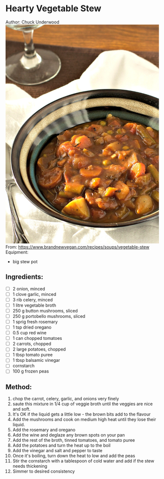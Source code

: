 # Hearty Vegetable Stew
Author: Chuck Underwood
![](hearty_vegetable_stew.jpg)
From: https://www.brandnewvegan.com/recipes/soups/vegetable-stew
Equipment: 
- big stew pot

## Ingredients:
- [ ] 2 onion, minced
- [ ] 1 clove garlic, minced
- [ ] 3 rib celery, minced
- [ ] 1 litre vegetable broth
- [ ] 250 g button mushrooms, sliced
- [ ] 250 g portobello mushrooms, sliced
- [ ] 1 sprig fresh rosemary
- [ ] 1 tsp dried oregano
- [ ] 0.5 cup red wine
- [ ] 1 can chopped tomatoes
- [ ] 2 carrots, chopped
- [ ] 2 large potatoes, chopped
- [ ] 1 tbsp tomato puree
- [ ] 1 tbsp balsamic vinegar
- [ ] cornstarch
- [ ] 100 g frozen peas

## Method:
1. chop the carrot, celery, garlic, and onions very finely
2. saute this mixture in 1/4 cup of veggie broth until the veggies are nice and soft.
3. It's OK if the liquid gets a little low - the brown bits add to the flavour
4. Add the mushrooms and cook on medium high heat until they lose their liquid.
5. Add the rosemary and oregano
6. Add the wine and deglaze any brown spots on your pan
7. Add the rest of the broth, tinned tomatoes, and tomato puree
8. Add the potatoes and turn the heat up to the boil
9. Add the vinegar and salt and pepper to taste
10. Once it's boiling, turn down the heat to low and add the peas
11. Stir the cornstarch with a tablespoon of cold water and add if the stew needs thickening
12. Simmer to desired consistency